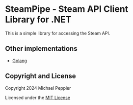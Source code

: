 # SteamPipe - Steam API Client Library for .NET

This is a simple library for accessing the Steam API.

## Other implementations
* [Golang](https://github.com/peppage/kettle)

## Copyright and License

Copyright 2024 Michael Peppler

Licensed under the [MIT License](https://github.com/peppage/SteamPipe/blob/main/LICENSE.txt)